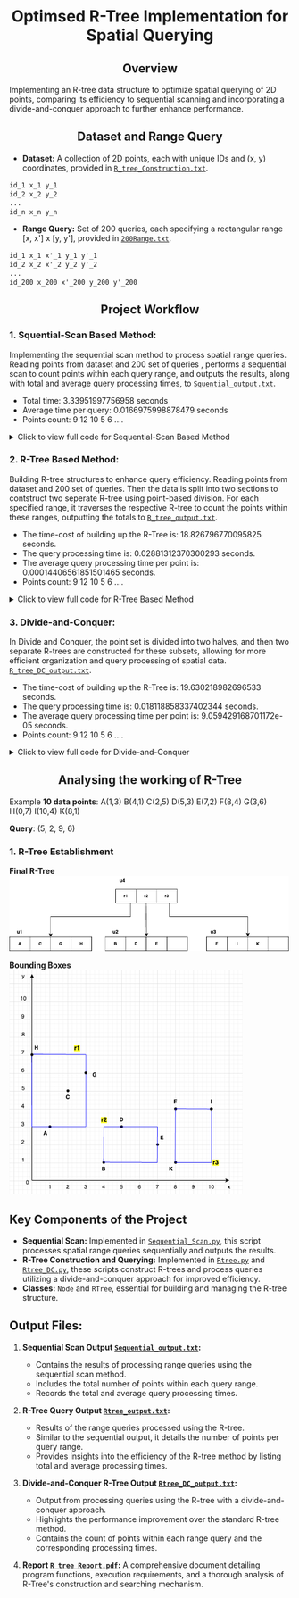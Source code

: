 # __<center>Optimsed R-Tree Implementation for Spatial Querying</center>__


## __<center>Overview</center>__

Implementing an R-tree data structure to optimize spatial querying of 2D points, comparing its efficiency to sequential scanning and incorporating a divide-and-conquer approach to further enhance performance.

## __<center>Dataset and Range Query</center>__
- **Dataset:** A collection of 2D points, each with unique IDs and (x, y) coordinates, provided in [`R_tree_Construction.txt`](https://github.com/VivianNg9/Optimised-R-Tree-Implementation-for-Spatial-Querying/blob/main/R_tree_construction.txt).
``` 
id_1 x_1 y_1
id_2 x_2 y_2
...
id_n x_n y_n
```


- **Range Query:** Set of 200 queries, each specifying a rectangular range [x, x'] x [y, y'], provided in [`200Range.txt`](https://github.com/VivianNg9/Optimised-R-Tree-Implementation-for-Spatial-Querying/blob/main/200Range.txt).
``` 
id_1 x_1 x'_1 y_1 y'_1
id_2 x_2 x'_2 y_2 y'_2
...
id_200 x_200 x'_200 y_200 y'_200
```

## __<center>Project Workflow</center>__

### 1. **Squential-Scan Based Method:** 

Implementing the sequential scan method to process spatial range queries. Reading points from dataset and 200 set of queries , performs a sequential scan to count points within each query range, and outputs the results, along with total and average query processing times, to [`Squential_output.txt`](https://github.com/VivianNg9/Optimised-R-Tree-Implementation-for-Spatial-Querying/blob/main/Squential_output.txt).
- Total time: 3.33951997756958 seconds
- Average time per query: 0.0166975998878479 seconds
- Points count:
  9
  12
  10
  5
  6
  ....

<details>
  <summary>Click to view full code for Sequential-Scan Based Method</summary>

```python
import time

# Load the points from the dataset file
points = [] # Create a blank list to store data points
n=0
with open("R_tree_construction.txt", "r") as file:
    # Iterate over each line in the file
    for data in file.readlines():
        data = data.split()
        # Append a dictionary to 'points' with id, x, and y from the line, converting strings to integers
        points.append( 
            {
                "id": int(data[0]),  
                "x": int(data[1]),   
                "y": int(data[2])    
            }
        )


# Load the range queries
queries = [] # Create a blank list to store query ranges
with open("200Range.txt","r") as range:
    for r in range.readlines():
        r = r.split()  
        # Append a dictionary to 'queries' with x1, x2, y1, and y2 from the line, converting strings to integers
        queries.append({ 
            "x1": int(r[1]),  
            "x2": int(r[2]),  
            "y1": int(r[3]),  
            "y2": int(r[4])   
        })

# List to store the results of each query
results = []
start_time = time.time()  # Record the start time of the query processing

# Iterate through each query in 'queries'
for query in queries:
    count = 0  
    # Iterate through each point in 'points'
    for point in points:
        # Check if the point lies within the bounds of the query box
        if query["x1"] <= point["x"] <= query["x2"] and query["y1"] <= point["y"] <= query["y2"]:
            count += 1  # Increment counter if the point is within the query box
    results.append(count)  # Append the count of points in the query box to 'results'

end_time = time.time()  # Record the end time of the query processing
total_time = end_time - start_time  # Calculate total time taken for processing
average_time_per_query = total_time / len(results)  # Calculate average time per query

# Export the results to an output file
with open('Squential_output.txt', 'w') as f:
    f.write('Total time: ' + str(total_time) + ' seconds' + '\n') 
    f.write('Average time per query: ' + str(average_time_per_query) + ' seconds' + 2*'\n')
    f.write('Points count: ' + "\n")
    for count in results:
        f.write(str(count) + '\n')
```
</details>

### 2. **R-Tree Based Method:** 
Building R-tree structures to enhance query efficiency. Reading points from dataset and 200 set of queries. Then the data is split into two sections to contstruct two seperate R-tree using point-based division. For each specified range, it traverses the respective R-tree to count the points within these ranges, outputting the totals to [`R_tree_output.txt`](https://github.com/VivianNg9/Optimised-R-Tree-Implementation-for-Spatial-Querying/blob/main/Rtree_output.txt).
- The time-cost of building up the R-Tree is: 18.826796770095825 seconds.
- The query processing time is: 0.02881312370300293 seconds.
- The average query processing time per point is: 0.00014406561851501465 seconds.
- Points count:
  9
  12
  10
  5
  6
  ....
<details>
  <summary>Click to view full code for R-Tree Based Method</summary>

```python
import sys
import math
import time

B = 4
def main():
    points = [] # Create a blank list to store data points
    with open("R_tree_construction.txt", "r") as file:
        for data in file.readlines():
            data = data.split()
            # Append a dictionary to 'points' with id, x, and y from the line, converting strings to integers
            points.append({
                "id": int(data[0]),
                "x": int(data[1]),
                "y": int(data[2])
            }
        )
            print("x=", data[1], "y=", data[2])

# Load the range queries
    queries = [] # Create a blank list to store query ranges
    with open("200Range.txt", "r") as range:
        for r in range.readlines():
            r = r.split()
            # Append a dictionary to 'queries' with x1, x2, y1, and y2 from the line, converting strings to integers
            queries.append({
                "x1": int(r[1]),
                "x2": int(r[2]),
                "y1": int(r[3]),
                "y2": int(r[4])
        })
            print ("The current query is", queries[-1])

    # Build R-Tree
    rtree = RTree()

    print("build R-Tree: ")
    print("\n")
    R_Tree_start=time.time() # Record the start time of the query processing

    for point in points: #insert data points from the root one by one 
        rtree.insert(rtree.root, point) 

    R_Tree_end = time.time()  # Record the end time of the query processing
    Used_time=R_Tree_end-R_Tree_start # Calculate total time to build rtree
    print("R-Tree construction completed\n")
    print("The time-cost of building up the R-Tree is",Used_time,"seconds.\n")

    results = [] # create a blank list to store the results
    Answer_query_start=time.time() # record start time for query
    for query in queries: # append points achieve from query function of rtree
        results.append(rtree.query(rtree.root, query))
    Answer_query_end=time.time()
    Query_processing_time=Answer_query_end-Answer_query_start # calculate total query time
    
    print ("There are",results,"data points included in the query.\n")
    print ("The query processing time is",Query_processing_time,"seconds.")

# Create R_tree_output:
    with open('Rtree_output.txt', 'w') as f: 
        f.write("The time-cost of building up the R-Tree is: " + str(Used_time) +" seconds.\n") # Print total time to build rtree
        f.write("The query processing time is: " + str(Query_processing_time) + " seconds.\n") # print total query time
        f.write("The average query processing time per point is: " + str(Query_processing_time/len(results)) + " seconds.\n") # Print average query time
        
        f.write('Points count: ' + "\n")
        for count in results:
            f.write(str(count) + '\n')



class Node(object): #node class
    def __init__(self):
        self.id = 0
        self.child_nodes = [] # list of child nodes ( for internal nodes)
        self.data_points = [] # list of datapoints (for leaf nodes)
        self.parent = None # parent node 
        self.MBR = { #MBR of the node (add value -1 for update later when build the rtree)
            'x1': -1,
            'y1': -1,
            'x2': -1,
            'y2': -1,
        }
    def perimeter(self): # calculate half permeter of the node
        return (self.MBR['x2'] - self.MBR['x1']) + (self.MBR['y2'] - self.MBR['y1'])

    def is_overflow(self): #Check overflow
        if self.is_leaf():
            if self.data_points.__len__() > B: # Check if number of datapoints > B
                return True
            else:
                return False
        else:
            if self.child_nodes.__len__() > B: #Check if number of child nodes > B
                return True
            else:
                return False

    def is_root(self): #Check if the node is root node
        if self.parent is None: #Is a root node if there is no parent node. Otherwise not root node
            return True
        else:
            return False

    def is_leaf(self): #Check if the node is leaf node
        if self.child_nodes.__len__() == 0: #Is leaf node if there is child node. Otherwise leaf node
            return True
        else:
            return False

class RTree(object): #R tree class
    def __init__(self):
        self.root = Node() #Create a root

    def query(self, node, query): #run to answer the query
        num = 0
        if node.is_leaf(): #If the node is leaf node, check the datapoints are in the node
            for point in node.data_points: #check if point in node covered by query
                if self.is_covered(point, query):
                    num = num + 1
            return num
        else:
            for child in node.child_nodes: #If it is not a leaf node, use MBR to check all the child nodes to see whether there is an intersection
                if self.is_intersect(child, query): #If there is an intesection, keep continue to check the child nodes in the next layer till the leaf nodes
                    num = num + self.query(child, query)
            return num

    def is_covered(self, point, query): #Check if points in nodes covered by the query range
        x1, x2, y1, y2 = query['x1'], query['x2'], query['y1'], query['y2']
        if x1 <= point['x'] <= x2 and y1 <= point['y'] <= y2: #Is covered if the x,y of points inside the x1-x2, y1-y2 range
            return True
        else:
            return False    

    def is_intersect(self, node, query): 
        center1_x = (node.MBR['x2'] + node.MBR['x1']) / 2 # Get the x of centerpoint of the node's MBR
        center1_y = (node.MBR['y2'] + node.MBR['y1']) / 2 # Get the y of centerpoint of the node's MBR
        length1 = node.MBR['x2'] - node.MBR['x1'] # Get the length of the node's MBR based on x axis
        width1 = node.MBR['y2'] - node.MBR['y1'] # Get the length of the node's MBR based on y axis
        center2_x = (query['x2'] + query['x1']) / 2 # Get the x of centerpoint of the query's MBR
        center2_y = (query['y2'] + query['y1']) / 2# Get the y of centerpoint of the query's MBR
        length2 = query['x2'] - query['x1'] # Get the length of the range's MBR based on x axis
        width2 = query['y2'] - query['y1'] # Get the length of the range's MBR based on y axis
        if abs(center1_x - center2_x) <= length1 / 2 + length2 / 2 and\
                abs(center1_y - center2_y) <= width1 / 2 + width2 / 2:  #Check if 2 MBR intersects ( distance between 2 centers smaller than length of MBR's sides)
            return True
        else:
            return False                    


    def insert(self, u, p): # insert p(data point) to u (MBR)
        if u.is_leaf(): #check if u is a leaf node
            self.add_data_point(u, p) #add the data point and update the corresponding MBR
            if u.is_overflow(): #Check overflow
                self.handle_overflow(u) #handle overflow for leaf nodes
        else:
            v = self.choose_subtree(u, p) #choose a subtree to insert the data point to miminize the perimeter sum
            self.insert(v, p) #keep continue to check the next layer recursively until it is leaf node
            self.update_mbr(v) #update the MBR for inserting the data point

    def choose_subtree(self, u, p): 
        if u.is_leaf(): #find the leaf and insert the data point
            return u
        else:
            min_increase = sys.maxsize #set an initial value for perimeter increasement
            best_child = None #define the best child node to insert point
            for child in u.child_nodes: #check each child to find the best node to insert the point 
                if min_increase > self.peri_increase(child, p): # check if the perimeter increasement is lower than the min_increase
                    min_increase = self.peri_increase(child, p)
                    best_child = child #change best_child to the child node which the peri_increase is the lowest
            return best_child

    def peri_increase(self, node, p): # calculate the increase of the perimeter after inserting the new data point
        # new perimeter(max/min of node's mbr and the new points) - original perimeter = increase of perimeter
        origin_mbr = node.MBR
        x1, x2, y1, y2 = origin_mbr['x1'], origin_mbr['x2'], origin_mbr['y1'], origin_mbr['y2']
        increase = (max([x1, x2, p['x']]) - min([x1, x2, p['x']]) +
                    max([y1, y2, p['y']]) - min([y1, y2, p['y']])) - node.perimeter()
        return increase


    def handle_overflow(self, u):
        u1, u2 = self.split(u) #u1 u2 are the two splits returned by the function "split"
        # if u is root, create a new root with s1 and s2 as its' children
        if u.is_root():
            new_root = Node() # create new node for the root
            self.add_child(new_root, u1) #add u1 as children to new root
            self.add_child(new_root, u2) #add u2 as children to new root
            self.root = new_root #update the root of the rtree 
            self.update_mbr(new_root)# update the mbr of the root node
        # if u is not root, delete u, and set s1 and s2 as u's parent's new children
        else:
            w = u.parent
            # copy the information of s1 into u
            w.child_nodes.remove(u)
            self.add_child(w, u1) #link the two splits and update the corresponding MBR
            self.add_child(w, u2)
            if w.is_overflow(): #check the parent node recursively for overflow
                self.handle_overflow(w)
            
    def split(self, u):
        # split u into s1 and s2
        best_s1 = Node() # create two nodes s1 and s2
        best_s2 = Node()
        best_perimeter = sys.maxsize
        # u is a leaf node
        if u.is_leaf():
            m = u.data_points.__len__()
            # create two different kinds of divides
            divides = [sorted(u.data_points, key=lambda data_point: data_point['x']),
                       sorted(u.data_points, key=lambda data_point: data_point['y'])] #sorting the points based on X dimension and Y dimension
            for divide in divides:
                for i in range(math.ceil(0.4 * B), m - math.ceil(0.4 * B) + 1): #check the combinations to find a near-optimal one
                    s1 = Node() #Create 1 node contains the first part 
                    s1.data_points = divide[0: i]
                    self.update_mbr(s1)
                    s2 = Node() #Create 1 node contains the second part
                    s2.data_points = divide[i: divide.__len__()]
                    self.update_mbr(s2)
                    if best_perimeter > s1.perimeter() + s2.perimeter(): #Find the best combination to minimize the total perimeter
                        best_perimeter = s1.perimeter() + s2.perimeter()
                        best_s1 = s1
                        best_s2 = s2

        # u is an internal node
        else:
            # create four different kinds of divides
            m = u.child_nodes.__len__()
            divides = [sorted(u.child_nodes, key=lambda child_node: child_node.MBR['x1']), #sorting based on MBRs
                       sorted(u.child_nodes, key=lambda child_node: child_node.MBR['x2']), 
                       sorted(u.child_nodes, key=lambda child_node: child_node.MBR['y1']),
                       sorted(u.child_nodes, key=lambda child_node: child_node.MBR['y2'])]
            for divide in divides:
                for i in range(math.ceil(0.4 * B), m - math.ceil(0.4 * B) + 1): #check the combinations
                    s1 = Node() #Create 1 node contains the first part 
                    s1.child_nodes = divide[0: i]
                    self.update_mbr(s1)
                    s2 = Node() #Create 1 node contains the second part
                    s2.child_nodes = divide[i: divide.__len__()]
                    self.update_mbr(s2)
                    if best_perimeter > s1.perimeter() + s2.perimeter(): #Find the best combination to minimize the total perimeter
                        best_perimeter = s1.perimeter() + s2.perimeter()
                        best_s1 = s1
                        best_s2 = s2

        for child in best_s1.child_nodes: # Update the parent node of the splitted node's children node
            child.parent = best_s1
        for child in best_s2.child_nodes: # Update the parent node of the splitted node's children node
            child.parent = best_s2

        return best_s1, best_s2


    def add_child(self, node, child):
        node.child_nodes.append(child) #add child nodes to the current parent (node) and update the MBRs. It is used in handeling overflows
        child.parent = node
        if child.MBR['x1'] < node.MBR['x1']: #Recalculate MBR
            node.MBR['x1'] = child.MBR['x1']
        if child.MBR['x2'] > node.MBR['x2']:
            node.MBR['x2'] = child.MBR['x2']
        if child.MBR['y1'] < node.MBR['y1']:
            node.MBR['y1'] = child.MBR['y1']
        if child.MBR['y2'] > node.MBR['y2']:
            node.MBR['y2'] = child.MBR['y2']
    # return the child whose MBR requires the minimum increase in perimeter to cover p

    def add_data_point(self, node, data_point): #add data points and update the the MBRS
        node.data_points.append(data_point)
        if data_point['x'] < node.MBR['x1']:
            node.MBR['x1'] = data_point['x']
        if data_point['x'] > node.MBR['x2']:
            node.MBR['x2'] = data_point['x']
        if data_point['y'] < node.MBR['y1']:
            node.MBR['y1'] = data_point['y']
        if data_point['y'] > node.MBR['y2']:
            node.MBR['y2'] = data_point['y']


    def update_mbr(self, node): #update MBRs when forming a new MBR. It is used in checking the combinations and update the root
        x_list = []
        y_list = []
        if node.is_leaf(): #Add x and y to x_list and y_list for leaf node
            x_list = [point['x'] for point in node.data_points]
            y_list = [point['y'] for point in node.data_points]
        else: #If node is not leaf node, add x and y of child node's MBR
            x_list = [child.MBR['x1'] for child in node.child_nodes] + [child.MBR['x2'] for child in node.child_nodes]
            y_list = [child.MBR['y1'] for child in node.child_nodes] + [child.MBR['y2'] for child in node.child_nodes]
        new_mbr = { #update MBR 
            'x1': min(x_list),
            'x2': max(x_list),
            'y1': min(y_list),
            'y2': max(y_list)
        }
        node.MBR = new_mbr


if __name__ == '__main__':
    main()
```
</details>

### 3. **Divide-and-Conquer:** 
In Divide and Conquer, the  point  set  is  divided  into  two  halves,  and  then  two separate R-trees are constructed for these subsets, allowing for more efficient organization and query processing of spatial data. [`R_tree_DC_output.txt`](https://github.com/VivianNg9/Optimised-R-Tree-Implementation-for-Spatial-Querying/blob/main/Rtree_DC_output.txt).
- The time-cost of building up the R-Tree is: 19.630218982696533 seconds.
- The query processing time is: 0.018118858337402344 seconds.
- The average query processing time per point is: 9.059429168701172e-05 seconds.
- Points count:
  9
  12
  10
  5
  6
  ....
<details>
  <summary>Click to view full code for Divide-and-Conquer</summary>

```python
import sys
import math
import time

B = 4
def main():
    points = [] # Create a blank list to store data points
    with open("R_tree_construction.txt", "r") as file:
        for data in file.readlines():
            data = data.split()
            # Append a dictionary to 'points' with id, x, and y from the line, converting strings to integers
            points.append({
                "id": int(data[0]),
                "x": int(data[1]),
                "y": int(data[2])
            }
        )
            print("x=", data[1], "y=", data[2])

# Load the range queries
    queries = [] # Create a blank list to store query ranges
    with open("200Range.txt", "r") as range:
        for r in range.readlines():
            r = r.split()
            # Append a dictionary to 'queries' with x1, x2, y1, and y2 from the line, converting strings to integers
            queries.append({
                "x1": int(r[1]),
                "x2": int(r[2]),
                "y1": int(r[3]),
                "y2": int(r[4])
        })
            print ("The current query is", queries[-1])
    
    points.sort(key=lambda point: point['x'])  # Sort data points based on x-value

    # Divide the sorted data points into two sets
    mid_index = len(points) // 2
    points1 = points[:mid_index]
    points2 = points[mid_index:]
    

    # Build R-Tree for first half
    rtree1 = RTree()
    # build R-Tree for second half
    rtree2 = RTree()


    print("build R-Tree: ")
    print("\n")

    R_Tree_start=time.time() # Record the start time of the query processing
    
    for point in points1: #insert data points from the root one by one 
        rtree1.insert(rtree1.root, point) 
    for point in points2: #insert data points from the root one by one 
        rtree2.insert(rtree2.root, point) 

    R_Tree_end = time.time()  # Record the end time of the query processing
    Used_time=R_Tree_end-R_Tree_start # Calculate total time to build rtree
    print("R-Tree construction completed\n")
    print("The time-cost of building up the R-Tree is",Used_time,"seconds.\n")

    results = [] # create a blank list to store the results
    Answer_query_start=time.time() # record start time for query
    for query in queries:
        # Query both R-Trees
        results_rtree1 = rtree1.query(rtree1.root, query)
        results_rtree2 = rtree2.query(rtree2.root, query)
        # Combine results (this step may vary depending on your specific requirements)
        combined_results = results_rtree1 + results_rtree2
        results.append(combined_results)

    Answer_query_end=time.time()
    Query_processing_time=Answer_query_end-Answer_query_start # calculate total query time
    print ("There are",results,"data points included in the query.\n")
    print ("The query processing time is",Query_processing_time,"seconds.")

# Create R_tree_output:
    with open('Rtree_DC_output.txt', 'w') as f: 
        f.write("The time-cost of building up the R-Tree is: " + str(Used_time) +" seconds.\n") # Print total time to build rtree
        f.write("The query processing time is: " + str(Query_processing_time) + " seconds.\n") # print total query time
        f.write("The average query processing time per point is: " + str(Query_processing_time/len(results)) + " seconds.\n") # Print average query time
        
        f.write('Points count: ' + "\n")
        for count in results:
            f.write(str(count) + '\n')


class Node(object): #node class
    def __init__(self):
        self.id = 0
        self.child_nodes = [] # list of child nodes ( for internal nodes)
        self.data_points = [] # list of datapoints (for leaf nodes)
        self.parent = None # parent node 
        self.MBR = { #MBR of the node (add value -1 for update later when build the rtree)
            'x1': -1,
            'y1': -1,
            'x2': -1,
            'y2': -1,
        }
    def perimeter(self): # calculate half permeter of the node
        return (self.MBR['x2'] - self.MBR['x1']) + (self.MBR['y2'] - self.MBR['y1'])

    def is_overflow(self): #Check overflow
        if self.is_leaf():
            if self.data_points.__len__() > B: # Check if number of datapoints > B
                return True
            else:
                return False
        else:
            if self.child_nodes.__len__() > B: #Check if number of child nodes > B
                return True
            else:
                return False

    def is_root(self): #Check if the node is root node
        if self.parent is None: #Is a root node if there is no parent node. Otherwise not root node
            return True
        else:
            return False

    def is_leaf(self): #Check if the node is leaf node
        if self.child_nodes.__len__() == 0: #Is leaf node if there is child node. Otherwise leaf node
            return True
        else:
            return False

class RTree(object): #R tree class
    def __init__(self):
        self.root = Node() #Create a root

    def query(self, node, query): #run to answer the query
        num = 0
        if node.is_leaf(): #If the node is leaf node, check the datapoints are in the node
            for point in node.data_points: #check if point in node covered by query
                if self.is_covered(point, query):
                    num = num + 1
            return num
        else:
            for child in node.child_nodes: #If it is not a leaf node, use MBR to check all the child nodes to see whether there is an intersection
                if self.is_intersect(child, query): #If there is an intesection, keep continue to check the child nodes in the next layer till the leaf nodes
                    num = num + self.query(child, query)
            return num

    def is_covered(self, point, query): #Check if points in nodes covered by the query range
        x1, x2, y1, y2 = query['x1'], query['x2'], query['y1'], query['y2']
        if x1 <= point['x'] <= x2 and y1 <= point['y'] <= y2: #Is covered if the x,y of points inside the x1-x2, y1-y2 range
            return True
        else:
            return False    

    def is_intersect(self, node, query): 
        center1_x = (node.MBR['x2'] + node.MBR['x1']) / 2 # Get the x of centerpoint of the node's MBR
        center1_y = (node.MBR['y2'] + node.MBR['y1']) / 2 # Get the y of centerpoint of the node's MBR
        length1 = node.MBR['x2'] - node.MBR['x1'] # Get the length of the node's MBR based on x axis
        width1 = node.MBR['y2'] - node.MBR['y1'] # Get the length of the node's MBR based on y axis
        center2_x = (query['x2'] + query['x1']) / 2 # Get the x of centerpoint of the query's MBR
        center2_y = (query['y2'] + query['y1']) / 2# Get the y of centerpoint of the query's MBR
        length2 = query['x2'] - query['x1'] # Get the length of the range's MBR based on x axis
        width2 = query['y2'] - query['y1'] # Get the length of the range's MBR based on y axis
        if abs(center1_x - center2_x) <= length1 / 2 + length2 / 2 and\
                abs(center1_y - center2_y) <= width1 / 2 + width2 / 2:  #Check if 2 MBR intersects ( distance between 2 centers smaller than length of MBR's sides)
            return True
        else:
            return False                    


    def insert(self, u, p): # insert p(data point) to u (MBR)
        if u.is_leaf(): #check if u is a leaf node
            self.add_data_point(u, p) #add the data point and update the corresponding MBR
            if u.is_overflow(): #Check overflow
                self.handle_overflow(u) #handle overflow for leaf nodes
        else:
            v = self.choose_subtree(u, p) #choose a subtree to insert the data point to miminize the perimeter sum
            self.insert(v, p) #keep continue to check the next layer recursively until it is leaf node
            self.update_mbr(v) #update the MBR for inserting the data point

    def choose_subtree(self, u, p): 
        if u.is_leaf(): #find the leaf and insert the data point
            return u
        else:
            min_increase = sys.maxsize #set an initial value for perimeter increasement
            best_child = None #define the best child node to insert point
            for child in u.child_nodes: #check each child to find the best node to insert the point 
                if min_increase > self.peri_increase(child, p): # check if the perimeter increasement is lower than the min_increase
                    min_increase = self.peri_increase(child, p)
                    best_child = child #change best_child to the child node which the peri_increase is the lowest
            return best_child

    def peri_increase(self, node, p): # calculate the increase of the perimeter after inserting the new data point
        # new perimeter(max/min of node's mbr and the new points) - original perimeter = increase of perimeter
        origin_mbr = node.MBR
        x1, x2, y1, y2 = origin_mbr['x1'], origin_mbr['x2'], origin_mbr['y1'], origin_mbr['y2']
        increase = (max([x1, x2, p['x']]) - min([x1, x2, p['x']]) +
                    max([y1, y2, p['y']]) - min([y1, y2, p['y']])) - node.perimeter()
        return increase


    def handle_overflow(self, u):
        u1, u2 = self.split(u) #u1 u2 are the two splits returned by the function "split"
        # if u is root, create a new root with s1 and s2 as its' children
        if u.is_root():
            new_root = Node() # create new node for the root
            self.add_child(new_root, u1) #add u1 as children to new root
            self.add_child(new_root, u2) #add u2 as children to new root
            self.root = new_root #update the root of the rtree 
            self.update_mbr(new_root)# update the mbr of the root node
        # if u is not root, delete u, and set s1 and s2 as u's parent's new children
        else:
            w = u.parent
            # copy the information of s1 into u
            w.child_nodes.remove(u)
            self.add_child(w, u1) #link the two splits and update the corresponding MBR
            self.add_child(w, u2)
            if w.is_overflow(): #check the parent node recursively for overflow
                self.handle_overflow(w)
            
    def split(self, u):
        # split u into s1 and s2
        best_s1 = Node() # create two nodes s1 and s2
        best_s2 = Node()
        best_perimeter = sys.maxsize
        # u is a leaf node
        if u.is_leaf():
            m = u.data_points.__len__()
            # create two different kinds of divides
            divides = [sorted(u.data_points, key=lambda data_point: data_point['x']),
                       sorted(u.data_points, key=lambda data_point: data_point['y'])] #sorting the points based on X dimension and Y dimension
            for divide in divides:
                for i in range(math.ceil(0.4 * B), m - math.ceil(0.4 * B) + 1): #check the combinations to find a near-optimal one
                    s1 = Node() #Create 1 node contains the first part 
                    s1.data_points = divide[0: i]
                    self.update_mbr(s1)
                    s2 = Node() #Create 1 node contains the second part
                    s2.data_points = divide[i: divide.__len__()]
                    self.update_mbr(s2)
                    if best_perimeter > s1.perimeter() + s2.perimeter(): #Find the best combination to minimize the total perimeter
                        best_perimeter = s1.perimeter() + s2.perimeter()
                        best_s1 = s1
                        best_s2 = s2

        # u is an internal node
        else:
            # create four different kinds of divides
            m = u.child_nodes.__len__()
            divides = [sorted(u.child_nodes, key=lambda child_node: child_node.MBR['x1']), #sorting based on MBRs
                       sorted(u.child_nodes, key=lambda child_node: child_node.MBR['x2']), 
                       sorted(u.child_nodes, key=lambda child_node: child_node.MBR['y1']),
                       sorted(u.child_nodes, key=lambda child_node: child_node.MBR['y2'])]
            for divide in divides:
                for i in range(math.ceil(0.4 * B), m - math.ceil(0.4 * B) + 1): #check the combinations
                    s1 = Node() #Create 1 node contains the first part 
                    s1.child_nodes = divide[0: i]
                    self.update_mbr(s1)
                    s2 = Node() #Create 1 node contains the second part
                    s2.child_nodes = divide[i: divide.__len__()]
                    self.update_mbr(s2)
                    if best_perimeter > s1.perimeter() + s2.perimeter(): #Find the best combination to minimize the total perimeter
                        best_perimeter = s1.perimeter() + s2.perimeter()
                        best_s1 = s1
                        best_s2 = s2

        for child in best_s1.child_nodes: # Update the parent node of the splitted node's children node
            child.parent = best_s1
        for child in best_s2.child_nodes: # Update the parent node of the splitted node's children node
            child.parent = best_s2

        return best_s1, best_s2


    def add_child(self, node, child):
        node.child_nodes.append(child) #add child nodes to the current parent (node) and update the MBRs. It is used in handeling overflows
        child.parent = node
        if child.MBR['x1'] < node.MBR['x1']: #Recalculate MBR
            node.MBR['x1'] = child.MBR['x1']
        if child.MBR['x2'] > node.MBR['x2']:
            node.MBR['x2'] = child.MBR['x2']
        if child.MBR['y1'] < node.MBR['y1']:
            node.MBR['y1'] = child.MBR['y1']
        if child.MBR['y2'] > node.MBR['y2']:
            node.MBR['y2'] = child.MBR['y2']
    # return the child whose MBR requires the minimum increase in perimeter to cover p

    def add_data_point(self, node, data_point): #add data points and update the the MBRS
        node.data_points.append(data_point)
        if data_point['x'] < node.MBR['x1']:
            node.MBR['x1'] = data_point['x']
        if data_point['x'] > node.MBR['x2']:
            node.MBR['x2'] = data_point['x']
        if data_point['y'] < node.MBR['y1']:
            node.MBR['y1'] = data_point['y']
        if data_point['y'] > node.MBR['y2']:
            node.MBR['y2'] = data_point['y']


    def update_mbr(self, node): #update MBRs when forming a new MBR. It is used in checking the combinations and update the root
        x_list = []
        y_list = []
        if node.is_leaf(): #Add x and y to x_list and y_list for leaf node
            x_list = [point['x'] for point in node.data_points]
            y_list = [point['y'] for point in node.data_points]
        else: #If node is not leaf node, add x and y of child node's MBR
            x_list = [child.MBR['x1'] for child in node.child_nodes] + [child.MBR['x2'] for child in node.child_nodes]
            y_list = [child.MBR['y1'] for child in node.child_nodes] + [child.MBR['y2'] for child in node.child_nodes]
        new_mbr = { #update MBR 
            'x1': min(x_list),
            'x2': max(x_list),
            'y1': min(y_list),
            'y2': max(y_list)
        }
        node.MBR = new_mbr

if __name__ == '__main__':
    main()
```
</details>


## __<center>Analysing the working of R-Tree</center>__
Example **10 data points**: 
A(1,3)
B(4,1)
C(2,5) 
D(5,3)
E(7,2) 
F(8,4)
G(3,6)
H(0,7)
I(10,4)
K(8,1)

**Query**: (5, 2, 9, 6) 

### 1. R-Tree Establishment 

**Final R-Tree**
![R-Tree](https://github.com/VivianNg9/Optimised-R-Tree-Implementation-for-Spatial-Querying/blob/main/image/R-tree.png)

**Bounding Boxes** 
![Bounding Boxes](https://github.com/VivianNg9/Optimised-R-Tree-Implementation-for-Spatial-Querying/blob/main/image/Bounding_boxes.png)








## Key Components of the Project
- **Sequential Scan:** Implemented in [`Sequential_Scan.py`](https://github.com/VivianNg9/Data-Mining/blob/main/R-tree/Sequential_Scan.py), this script processes spatial range queries sequentially and outputs the results.
- **R-Tree Construction and Querying:** Implemented in [`Rtree.py`](https://github.com/VivianNg9/Data-Mining/blob/main/R-tree/Rtree.py) and [`Rtree_DC.py`](https://github.com/VivianNg9/Data-Mining/blob/main/R-tree/Rtree_DC.py), these scripts construct R-trees and process queries utilizing a divide-and-conquer approach for improved efficiency.
- **Classes:** `Node` and `RTree`, essential for building and managing the R-tree structure.

## Output Files:
1. **Sequential Scan Output [`Sequential_output.txt`](https://github.com/VivianNg9/Data-Mining/blob/main/R-tree/Squential_output.txt):**
   - Contains the results of processing range queries using the sequential scan method.
   - Includes the total number of points within each query range.
   - Records the total and average query processing times.

2. **R-Tree Query Output [`Rtree_output.txt`](https://github.com/VivianNg9/Data-Mining/blob/main/R-tree/Rtree_output.txt):**
   - Results of the range queries processed using the R-tree.
   - Similar to the sequential output, it details the number of points per query range.
   - Provides insights into the efficiency of the R-tree method by listing total and average processing times.

3. **Divide-and-Conquer R-Tree Output [`Rtree_DC_output.txt`](https://github.com/VivianNg9/Data-Mining/blob/main/R-tree/Rtree_DC_output.txt):**
   - Output from processing queries using the R-tree with a divide-and-conquer approach.
   - Highlights the performance improvement over the standard R-tree method.
   - Contains the count of points within each range query and the corresponding processing times.

4. **Report [`R tree Report.pdf`](https://github.com/VivianNg9/Data-Mining/blob/main/R-tree/R-tree.pdf):**
   A comprehensive document detailing program functions, execution requirements, and a thorough analysis of R-Tree's construction and searching mechanism.





